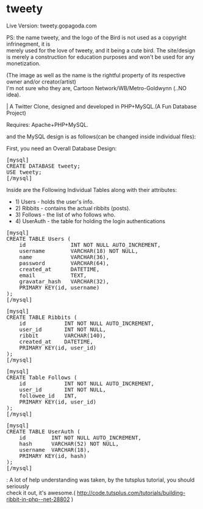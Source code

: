 tweety
======
Live Version: tweety.gopagoda.com

PS: the name tweety, and the logo of the Bird is not used as a copyright infrinegment, it is<br>
merely used for the love of tweety, and it being a cute bird. The site/design is merely a construction for education
purposes and won't be used for any monetization.

(The image as well as the name is the rightful property of its respective owner and/or creator/artist)<br>
I'm not sure who they are, Cartoon Network/WB/Metro-Goldwynn (..NO idea). 

|
A Twitter Clone, designed and developed in PHP+MySQL.(A Fun Database Project)

Requires: Apache+PHP+MySQL.

and the MySQL design is as follows(can be changed inside individual files):

First, you need an Overall Database Design:
<pre>[mysql]
CREATE DATABASE tweety;
USE tweety;
[/mysql]</pre>

Inside are the Following Individual Tables along with their attributes:

<ul>
	<li>1) Users - holds the user's info.</li>
	<li>2) Ribbits - contains the actual ribbits (posts).</li>
	<li>3) Follows - the list of who follows who.</li>
	<li>4) UserAuth - the table for holding the login authentications</li>
</ul>

<pre>[mysql]
CREATE TABLE Users (
    id              INT NOT NULL AUTO_INCREMENT,
    username        VARCHAR(18) NOT NULL,
    name            VARCHAR(36),
    password        VARCHAR(64),
    created_at      DATETIME,
    email           TEXT,
    gravatar_hash   VARCHAR(32),
    PRIMARY KEY(id, username)
);
[/mysql]</pre>

<pre>[mysql]
CREATE TABLE Ribbits (
    id            INT NOT NULL AUTO_INCREMENT,
    user_id       INT NOT NULL,
    ribbit        VARCHAR(140),
    created_at    DATETIME,
    PRIMARY KEY(id, user_id)
);
[/mysql]</pre>

<pre>[mysql]
CREATE Table Follows (
    id            INT NOT NULL AUTO_INCREMENT,
    user_id       INT NOT NULL,
    followee_id   INT,
    PRIMARY KEY(id, user_id)
);
[/mysql]</pre>

<pre>[mysql]
CREATE TABLE UserAuth (
    id        INT NOT NULL AUTO_INCREMENT,
    hash      VARCHAR(52) NOT NULL,
    username  VARCHAR(18),
    PRIMARY KEY(id, hash)
);
[/mysql]</pre>

: A lot of help understanding was taken, by the tutsplus tutorial, you should seriously<br>
check it out, it's awesome.( http://code.tutsplus.com/tutorials/building-ribbit-in-php--net-28802 )
